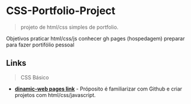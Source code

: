 # CSS-Portfolio-Project
>projeto de html/css simples de portfolio. 

Objetivos
    praticar html/css/js
    conhecer gh pages (hospedagem)
    preparar para fazer portifólio pessoal

## Links
>CSS Básico
- __[dinamic-web pages link](https://victorhreinert.github.io/CSS-Portfolio-Project/)__ - Próposito é familiarizar com Github e criar projetos com html/css/javascript.
